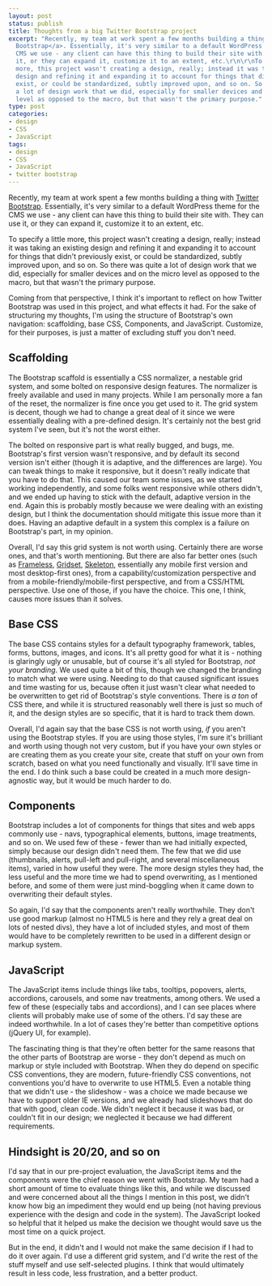```yaml
---
layout: post
status: publish
title: Thoughts from a big Twitter Bootstrap project
excerpt: "Recently, my team at work spent a few months building a thing with <a href=\"http://twitter.github.com/bootstrap/index.html\">Twitter
  Bootstrap</a>. Essentially, it's very similar to a default WordPress theme for the
  CMS we use - any client can have this thing to build their site with. They can use
  it, or they can expand it, customize it to an extent, etc.\r\n\r\nTo specify a little
  more, this project wasn't creating a design, really; instead it was taking an existing
  design and refining it and expanding it to account for things that didn't previously
  exist, or could be standardized, subtly improved upon, and so on. So there was quite
  a lot of design work that we did, especially for smaller devices and on the micro
  level as opposed to the macro, but that wasn't the primary purpose."
type: post
categories:
- design
- CSS
- JavaScript
tags:
- design
- CSS
- JavaScript
- twitter bootstrap
---
```

<p>Recently, my team at work spent a few months building a thing with <a href="http://twitter.github.com/bootstrap/index.html">Twitter Bootstrap</a>. Essentially, it's very similar to a default WordPress theme for the CMS we use - any client can have this thing to build their site with. They can use it, or they can expand it, customize it to an extent, etc.</p>

<p>To specify a little more, this project wasn't creating a design, really; instead it was taking an existing design and refining it and expanding it to account for things that didn't previously exist, or could be standardized, subtly improved upon, and so on. So there was quite a lot of design work that we did, especially for smaller devices and on the micro level as opposed to the macro, but that wasn't the primary purpose.</p>

<p>Coming from that perspective, I think it's important to reflect on how Twitter Bootstrap was used in this project, and what effects it had. For the sake of structuring my thoughts, I'm using the structure of Bootstrap's own navigation: scaffolding, base CSS, Components, and JavaScript. Customize, for their purposes, is just a matter of excluding stuff you don't need.</p>

<h2>Scaffolding</h2>

<p>The Bootstrap scaffold is essentially a CSS normalizer, a nestable grid system, and some bolted on responsive design features. The normalizer is freely available and used in many projects. While I am personally more a fan of the reset, the normalizer is fine once you get used to it. The grid system is decent, though we had to change a great deal of it since we were essentially dealing with a pre-defined design. It's certainly not the best grid system I've seen, but it's not the worst either.</p>

<p>The bolted on responsive part is what really bugged, and bugs, me. Bootstrap's first version wasn't responsive, and by default its second version isn't either (though it is adaptive, and the differences are large). You can tweak things to make it responsive, but it doesn't really indicate that you have to do that. This caused our team some issues, as we started working independently, and some folks went responsive while others didn't, and we ended up having to stick with the default, adaptive version in the end. Again this is probably mostly because we were dealing with an existing design, but I think the documentation should mitigate this issue more than it does. Having an adaptive default in a system this complex is a failure on Bootstrap's part, in my opinion.</p>

<p>Overall, I'd say this grid system is not worth using. Certainly there are worse ones, and that's worth mentioning. But there are also far better ones (such as <a href="http://framelessgrid.com/">Frameless</a>, <a href="https://gridsetapp.com/">Gridset</a>, <a href="http://www.getskeleton.com/">Skeleton</a>, essentially any mobile first version and most desktop-first ones), from a capability/customization perspective and from a mobile-friendly/mobile-first perspective, and from a CSS/HTML perspective. Use one of those, if you have the choice. This one, I think, causes more issues than it solves.</p>

<h2>Base CSS</h2>

<p>The base CSS contains styles for a default typography framework, tables, forms, buttons, images, and icons. It's all pretty good for what it is - nothing is glaringly ugly or unusable, but of course it's all styled for Bootstrap, <em>not your branding</em>. We used quite a bit of this, though we changed the branding to match what we were using. Needing to do that caused significant issues and time wasting for us, because often it just wasn't clear what needed to be overwritten to get rid of Bootstrap's style conventions. There is <em>a ton</em> of CSS there, and while it is structured reasonably well there is just so much of it, and the design styles are so specific, that it is hard to track them down.</p>

<p>Overall, I'd again say that the base CSS is not worth using, <em>if</em> you aren't using the Bootstrap styles. If you are using those styles, I'm sure it's brilliant and worth using though not very custom, but if you have your own styles or are creating them as you create your site, create that stuff on your own from scratch, based on what you need functionally and visually. It'll save time in the end. I do think such a base could be created in a much more design-agnostic way, but it would be much harder to do.</p>

<h2>Components</h2>

<p>Bootstrap includes a lot of components for things that sites and web apps commonly use - navs, typographical elements, buttons, image treatments, and so on. We used few of these - fewer than we had initially expected, simply because our design didn't need them. The few that we did use (thumbnails, alerts, pull-left and pull-right, and several miscellaneous items), varied in how useful they were. The more design styles they had, the less useful and the more time we had to spend overwriting, as I mentioned before, and some of them were just mind-boggling when it came down to overwriting their default styles.</p>

<p>So again, I'd say that the components aren't really worthwhile. They don't use good markup (almost no HTML5 is here and they rely a great deal on lots of nested divs), they have a lot of included styles, and most of them would have to be completely rewritten to be used in a different design or markup system.</p>

<h2>JavaScript</h2>

<p>The JavaScript items include things like tabs, tooltips, popovers, alerts, accordions, carousels, and some nav treatments, among others. We used a few of these (especially tabs and accordions), and I can see places where clients will probably make use of some of the others. I'd say these are indeed worthwhile. In a lot of cases they're better than competitive options (jQuery UI, for example).</p>

<p>The fascinating thing is that they're often better for the same reasons that the other parts of Bootstrap are worse - they don't depend as much on markup or style included with Bootstrap. When they do depend on specific CSS conventions, they are modern, future-friendly CSS conventions, not conventions you'd have to overwrite to use HTML5. Even a notable thing that we didn't use - the slideshow - was a choice we made because we have to support older IE versions, and we already had slideshows that do that with good, clean code. We didn't neglect it because it was bad, or couldn't fit in our design; we neglected it because we had different requirements.</p>

<h2>Hindsight is 20/20, and so on</h2>

<p>I'd say that in our pre-project evaluation, the JavaScript items and the components were the chief reason we went with Bootstrap. My team had a short amount of time to evaluate things like this, and while we discussed and were concerned about all the things I mention in this post, we didn't know how big an impediment they would end up being (not having previous experience with the design and code in the system). The JavaScript looked so helpful that it helped us make the decision we thought would save us the most time on a quick project.</p>

<p>But in the end, it didn't and I would not make the same decision if I had to do it over again. I'd use a different grid system, and I'd write the rest of the stuff myself and use self-selected plugins. I think that would ultimately result in less code, less frustration, and a better product.</p>

